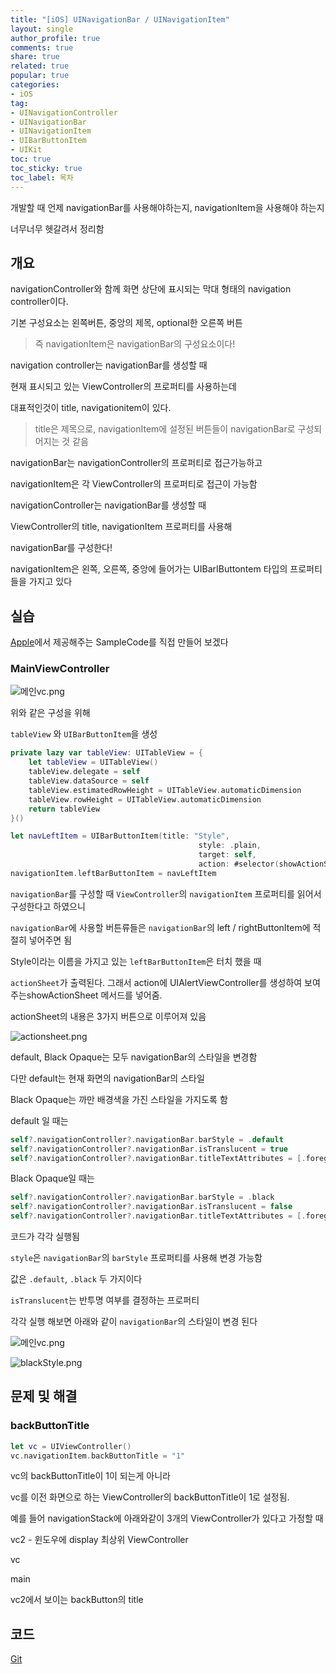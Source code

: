 ```yaml
---
title: "[iOS] UINavigationBar / UINavigationItem"
layout: single
author_profile: true
comments: true
share: true
related: true
popular: true
categories:
- iOS
tag:
- UINavigationController
- UINavigationBar
- UINavigationItem
- UIBarButtonItem
- UIKit
toc: true
toc_sticky: true
toc_label: 목차
---
```

개발할 때 언제 navigationBar를 사용해야하는지, navigationItem을 사용해야 하는지

너무너무 헷갈려서 정리함

## 개요

navigationController와 함께 화면 상단에 표시되는 막대 형태의 navigation controller이다.

기본 구성요소는 왼쪽버튼, 중앙의 제목, optional한 오른쪽 버튼

> 즉 navigationItem은 navigationBar의 구성요소이다!
> 

navigation controller는 navigationBar를 생성할 때 

현재 표시되고 있는 ViewController의 프로퍼티를 사용하는데

대표적인것이 title, navigationitem이 있다.

> title은 제목으로, navigationItem에 설정된 버튼들이 navigationBar로 구성되어지는 것 같음
> 

navigationBar는 navigationController의 프로퍼티로 접근가능하고

navigationItem은 각 ViewController의 프로퍼티로 접근이 가능함

navigationController는 navigationBar를 생성할 때

ViewController의 title, navigationItem 프로퍼티를 사용해 

navigationBar를 구성한다!

navigationItem은 왼쪽, 오른쪽, 중앙에 들어가는 UIBarIButtontem 타입의 프로퍼티들을 가지고 있다

## 실습

[Apple](https://developer.apple.com/documentation/uikit/uinavigationcontroller/customizing_your_app_s_navigation_bar)에서 제공해주는 SampleCode를 직접 만들어 보겠다

### MainViewController

![메인vc.png](/assets/images/Posts/iOS/2021-11-18-uinavigationbar/메인vc.png)

위와 같은 구성을 위해

`tableView` 와 `UIBarButtonItem`을 생성

```swift
private lazy var tableView: UITableView = {
	let tableView = UITableView()
	tableView.delegate = self
	tableView.dataSource = self
	tableView.estimatedRowHeight = UITableView.automaticDimension
	tableView.rowHeight = UITableView.automaticDimension
	return tableView
}()
```

```swift
let navLeftItem = UIBarButtonItem(title: "Style",
                                          style: .plain,
                                          target: self,
                                          action: #selector(showActionSheet))
navigationItem.leftBarButtonItem = navLeftItem
```

`navigationBar`를 구성할 때 `ViewController`의 `navigationItem` 프로퍼티를 읽어서 구성한다고 하였으니

`navigationBar`에 사용할 버튼류들은 `navigationBar`의 left / rightButtonItem에 적절히 넣어주면 됨

Style이라는 이름을 가지고 있는 `leftBarButtonItem`은 터치 했을 때

`actionSheet`가 출력된다. 그래서 action에 UIAlertViewController를 생성하여 보여주는showActionSheet 메서드를 넣어줌.

actionSheet의 내용은 3가지 버튼으로 이루어져 있음

![actionsheet.png](/assets/images/Posts/iOS/2021-11-18-uinavigationbar/actionsheet.png)

default, Black Opaque는 모두 navigationBar의 스타일을 변경함

다만 default는 현재 화면의 navigationBar의 스타일

Black Opaque는 까만 배경색을 가진 스타일을 가지도록 함

default 일 때는

```swift
self?.navigationController?.navigationBar.barStyle = .default
self?.navigationController?.navigationBar.isTranslucent = true
self?.navigationController?.navigationBar.titleTextAttributes = [.foregroundColor: UIColor.black]
```

Black Opaque일 때는 

```swift
self?.navigationController?.navigationBar.barStyle = .black
self?.navigationController?.navigationBar.isTranslucent = false
self?.navigationController?.navigationBar.titleTextAttributes = [.foregroundColor: UIColor.white]
```

코드가 각각 실행됨

`style`은 `navigationBar`의 `barStyle` 프로퍼티를 사용해 변경 가능함

값은 `.default`, `.black` 두 가지이다

`isTranslucent`는 반투명 여부를 결정하는 프로퍼티

각각 실행 해보면 아래와 같이 `navigationBar`의 스타일이 변경 된다

![메인vc.png](/assets/images/Posts/iOS/2021-11-18-uinavigationbar/메인vc.png)

![blackStyle.png](/assets/images/Posts/iOS/2021-11-18-uinavigationbar/blackStyle.png)

## 문제 및 해결

### backButtonTitle
```swift
let vc = UIViewController()
vc.navigationItem.backButtonTitle = "1"
```

vc의 backButtonTitle이 1이 되는게 아니라 

vc를 이전 화면으로 하는 ViewController의 backButtonTitle이 1로 설정됨.

예를 들어 navigationStack에 아래와같이 3개의 ViewController가 있다고 가정할 때 

vc2 - 윈도우에 display 최상위 ViewController 

vc

main

vc2에서 보이는 backButton의 title


## 코드

[Git](https://github.com/sweetfood-dev/iOSTutorialProject/tree/main/NavigationTutorial)
